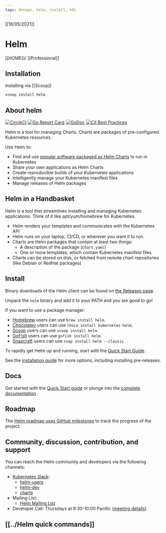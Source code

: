 ```yaml
---
tags: devops, helm, install, k8s
---
```

[[16/05/2021]]
# Helm
[[HOME]]/ [[Professional]]

## Installation
Installing via [[Scoop]]
```cmd
scoop install helm
```




## About helm

[![CircleCI](https://circleci.com/gh/helm/helm.svg?style=shield)](https://circleci.com/gh/helm/helm)
[![Go Report Card](https://goreportcard.com/badge/github.com/helm/helm)](https://goreportcard.com/report/github.com/helm/helm)
[![GoDoc](https://img.shields.io/static/v1?label=godoc&message=reference&color=blue)](https://pkg.go.dev/helm.sh/helm/v3)
[![CII Best Practices](https://bestpractices.coreinfrastructure.org/projects/3131/badge)](https://bestpractices.coreinfrastructure.org/projects/3131)

Helm is a tool for managing Charts. Charts are packages of pre-configured Kubernetes resources.

Use Helm to:

- Find and use [popular software packaged as Helm Charts](https://artifacthub.io/packages/search?kind=0) to run in Kubernetes
- Share your own applications as Helm Charts
- Create reproducible builds of your Kubernetes applications
- Intelligently manage your Kubernetes manifest files
- Manage releases of Helm packages

## Helm in a Handbasket

Helm is a tool that streamlines installing and managing Kubernetes applications.
Think of it like apt/yum/homebrew for Kubernetes.

- Helm renders your templates and communicates with the Kubernetes API
- Helm runs on your laptop, CI/CD, or wherever you want it to run.
- Charts are Helm packages that contain at least two things:
  - A description of the package (`Chart.yaml`)
  - One or more templates, which contain Kubernetes manifest files
- Charts can be stored on disk, or fetched from remote chart repositories
  (like Debian or RedHat packages)

## Install


Binary downloads of the Helm client can be found on [the Releases page](https://github.com/helm/helm/releases/latest).

Unpack the `helm` binary and add it to your PATH and you are good to go!

If you want to use a package manager:

- [Homebrew](https://brew.sh/) users can use `brew install helm`.
- [Chocolatey](https://chocolatey.org/) users can use `choco install kubernetes-helm`.
- [Scoop](https://scoop.sh/) users can use `scoop install helm`.
- [GoFish](https://gofi.sh/) users can use `gofish install helm`.
- [Snapcraft](https://snapcraft.io/) users can use `snap install helm --classic`

To rapidly get Helm up and running, start with the [Quick Start Guide](https://helm.sh/docs/intro/quickstart/).

See the [installation guide](https://helm.sh/docs/intro/install/) for more options,
including installing pre-releases.

## Docs

Get started with the [Quick Start guide](https://helm.sh/docs/intro/quickstart/) or plunge into the [complete documentation](https://helm.sh/docs)

## Roadmap

The [Helm roadmap uses GitHub milestones](https://github.com/helm/helm/milestones) to track the progress of the project.

## Community, discussion, contribution, and support

You can reach the Helm community and developers via the following channels:

- [Kubernetes Slack](https://kubernetes.slack.com):
  - [helm-users](https://kubernetes.slack.com/messages/helm-users)
  - [helm-dev](https://kubernetes.slack.com/messages/helm-dev)
  - [charts](https://kubernetes.slack.com/messages/charts)
- Mailing List:
  - [Helm Mailing List](https://lists.cncf.io/g/cncf-helm)
- Developer Call: Thursdays at 9:30-10:00 Pacific ([meeting details](https://github.com/helm/community/blob/master/communication.md#meetings))

## [[../Helm quick commands]]
